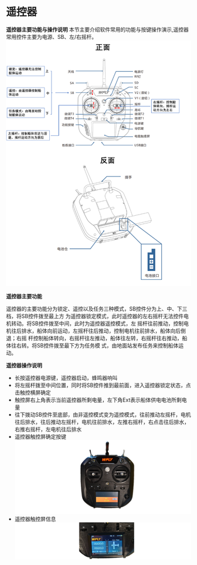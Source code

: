 # 遥控器
**遥控器主要功能与操作说明**
本节主要介绍软件常用的功能与按键操作演示,遥控器常用控件主要为电源、SB、左/右摇杆。
![FrontAndBack](https://raw.githubusercontent.com/YJXTTZ/XEducate/main/Transmitter/Images/FrontAndBack.png)


**遥控器主要功能**

遥控器的主要功能分为锁定、遥控以及任务三种模式，SB控件分为上、中、下三档，将SB控件拨至最上方
为遥控器锁定模式，此时遥控器的左右摇杆无法控件电机转动。将SB控件拨至中间，此时为遥控器遥控模式，左
摇杆往前推动，控制电机往后排水，船体向前运动，左摇杆往后推动，控制电机往前排水，船体向后倒退；右摇
杆控制船体转向，右摇杆往左推动，船体往左转，右摇杆往右推动，船体往右转。将SB控件拨至最下方为任务模
式，由地面站发布任务来控制船体运动。


**遥控器操作说明**

* 长按遥控器电源键，遥控器启动，蜂鸣器响叫  
* 将左摇杆拨至中间位置，同时将SB控件推到最前面，进入遥控器锁定状态，点击触控横屏确定  
* 触控屏右上角表示当前遥控器所剩电量，左下角Ext表示船体供电电池所剩电量  
* 往下拨动SB控件至底部，由非遥控模式变为遥控模式，往前推动左摇杆，电机往后排水，往后推动左摇杆，电机往前排水，左推右摇杆，右点击往后排水，右推右摇杆，左电机往后排水  
* 遥控器触控屏确定按键
![RealRrontPicture](https://raw.githubusercontent.com/YJXTTZ/XEducate/main/Transmitter/Images/RealRrontPicture.png)    
* 遥控器触控屏信息
![Information](https://raw.githubusercontent.com/YJXTTZ/XEducate/main/Transmitter/Images/Information.png)
    
